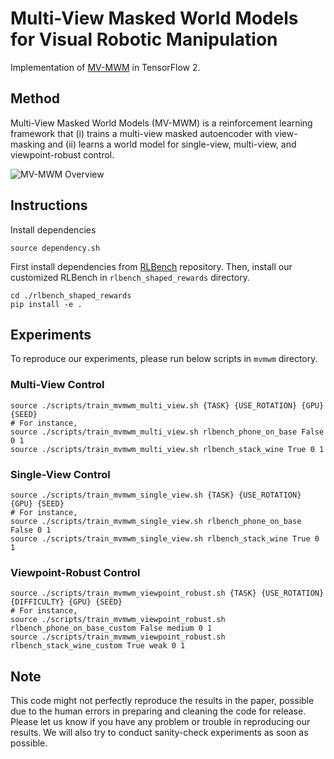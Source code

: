 # Multi-View Masked World Models for Visual Robotic Manipulation

Implementation of [MV-MWM](https://arxiv.org/abs/2302.02408) in TensorFlow 2.

## Method
Multi-View Masked World Models (MV-MWM) is a reinforcement learning framework that (i) trains a multi-view masked autoencoder with view-masking and (ii) learns a world model for single-view, multi-view, and viewpoint-robust control.

![MV-MWM Overview](https://user-images.githubusercontent.com/20944657/217286929-23c4bf7b-17e0-498a-b4b0-ace8d08fe118.gif)

## Instructions

Install dependencies
```
source dependency.sh
```

First install dependencies from [RLBench](https://github.com/stepjam/RLBench) repository. Then, install our customized RLBench in `rlbench_shaped_rewards` directory. 

```
cd ./rlbench_shaped_rewards
pip install -e .
```

## Experiments

To reproduce our experiments, please run below scripts in `mvmwm` directory.

### Multi-View Control
```
source ./scripts/train_mvmwm_multi_view.sh {TASK} {USE_ROTATION} {GPU} {SEED}
# For instance,
source ./scripts/train_mvmwm_multi_view.sh rlbench_phone_on_base False 0 1
source ./scripts/train_mvmwm_multi_view.sh rlbench_stack_wine True 0 1
```

### Single-View Control
```
source ./scripts/train_mvmwm_single_view.sh {TASK} {USE_ROTATION} {GPU} {SEED}
# For instance,
source ./scripts/train_mvmwm_single_view.sh rlbench_phone_on_base False 0 1
source ./scripts/train_mvmwm_single_view.sh rlbench_stack_wine True 0 1
```

### Viewpoint-Robust Control
```
source ./scripts/train_mvmwm_viewpoint_robust.sh {TASK} {USE_ROTATION} {DIFFICULTY} {GPU} {SEED}
# For instance,
source ./scripts/train_mvmwm_viewpoint_robust.sh rlbench_phone_on_base_custom False medium 0 1
source ./scripts/train_mvmwm_viewpoint_robust.sh rlbench_stack_wine_custom True weak 0 1
```

## Note
This code might not perfectly reproduce the results in the paper, possible due to the human errors in preparing and cleaning the code for release. Please let us know if you have any problem or trouble in reproducing our results. We will also try to conduct sanity-check experiments as soon as possible.